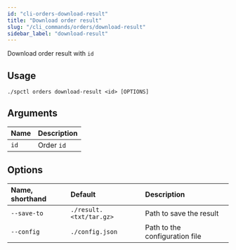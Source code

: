 ```yaml
---
id: "cli-orders-download-result"
title: "Download order result"
slug: "/cli_commands/orders/download-result"
sidebar_label: "download-result"
---
```


Download order result with `id`

## Usage

```
./spctl orders download-result <id> [OPTIONS]
```

## Arguments

|**Name**|**Description**|
| :- | :- |
|`id`|Order `id`|

## Options

|**Name, shorthand**|**Default**|**Description**|
| :- | :- | :- |
|`--save-to`|`./result.<txt/tar.gz>`|Path to save the result|
|`--config`|`./config.json`|Path to the configuration file|
